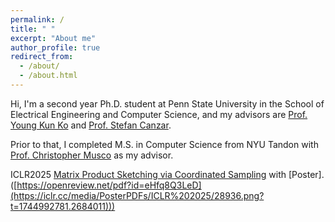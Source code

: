 ```yaml
---
permalink: /
title: " "
excerpt: "About me"
author_profile: true
redirect_from: 
  - /about/
  - /about.html
---
```


Hi, I'm a second year Ph.D. student at Penn State University in the School of Electrical Engineering and Computer Science, and my advisors are [Prof. Young Kun Ko](https://youngkunko.github.io/) and [Prof. Stefan Canzar](https://canzarlab.com/).

Prior to that, I completed M.S. in Computer Science from NYU Tandon with [Prof. Christopher Musco](https://www.chrismusco.com/) as my advisor. 

ICLR2025 [Matrix Product Sketching via Coordinated Sampling](https://openreview.net/pdf?id=eHfq8Q3LeD) with [Poster].([https://openreview.net/pdf?id=eHfq8Q3LeD](https://iclr.cc/media/PosterPDFs/ICLR%202025/28936.png?t=1744992781.2684011))) 

